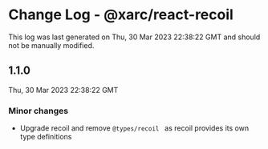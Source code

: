 # Change Log - @xarc/react-recoil

This log was last generated on Thu, 30 Mar 2023 22:38:22 GMT and should not be manually modified.

## 1.1.0
Thu, 30 Mar 2023 22:38:22 GMT

### Minor changes

- Upgrade recoil and remove `@types/recoil ` as recoil provides its own type definitions

